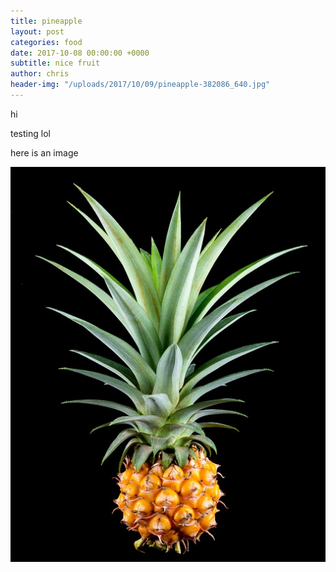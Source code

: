 ```yaml
---
title: pineapple
layout: post
categories: food
date: 2017-10-08 00:00:00 +0000
subtitle: nice fruit
author: chris
header-img: "/uploads/2017/10/09/pineapple-382086_640.jpg"
---
```



hi

testing lol

here is an image

![](/uploads/2017/10/09/pineapple-382086_640.jpg)

